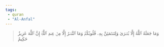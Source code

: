 ```yaml
---
tags: 
 - quran 
 - "Al-Anfal"
---
```


> وَمَا جَعَلَهُ ٱللَّهُ إِلَّا بُشۡرَىٰ وَلِتَطۡمَئِنَّ بِهِۦ قُلُوبُكُمۡۚ وَمَا ٱلنَّصۡرُ إِلَّا مِنۡ عِندِ ٱللَّهِۚ إِنَّ ٱللَّهَ عَزِيزٌ حَكِيمٌ
